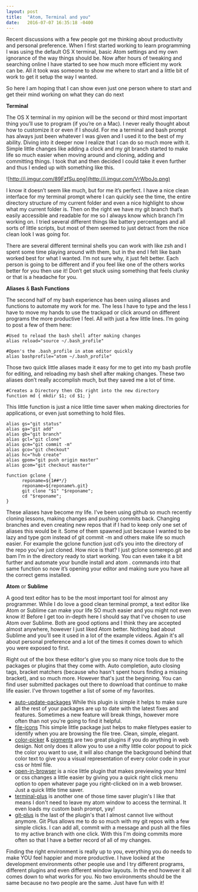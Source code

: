 ```yaml
---
layout: post
title:  "Atom, Terminal and you"
date:   2016-07-07 16:35:18 -0400
---
```



Recent discussions with a few people got me thinking about productivity and personal preference. When I first started working to learn programming I was using the default OS X terminal, basic Atom settings and my own ignorance of the way things should be. Now after hours of tweaking and searching online I have started to see how much more efficient my work can be. All it took was someone to show me where to start and a little bit of work to get it setup the way I wanted.

So here I am hoping that I can show even just one person where to start and get their mind working on what they can do next


**Terminal**

The OS X terminal in my opinion will be the second or third most important thing you’ll use to program (if you’re on a Mac). I never really thought about how to customize it or even if I should. For me a terminal and bash prompt has always just been whatever I was given and I used it to the best of my ability. Diving into it deeper now I realize that I can do so much more with it. Simple little changes like adding a clock and my git branch started to make life so much easier when moving around and cloning, adding and committing things. I took that and then decided I could take it even further and thus I ended up with something like this.

![http://i.imgur.com/89FzfSu.png](http://i.imgur.com/VrWboJo.png)

I know it doesn’t seem like much, but for me it’s perfect. I have a nice clean interface for my terminal prompt where I can quickly see the time, the entire directory structure of my current folder and even a nice highlight to show what my current folder is. Then on the right we have my git branch that’s easily accessible and readable for me so I always know which branch I’m working on. I tried several different things like battery percentages and all sorts of little scripts, but most of them seemed to just detract from the nice clean look I was going for.

There are several different terminal shells you can work with like zsh and I spent some time playing around with them, but in the end I felt like bash worked best for what I wanted. I’m not sure why, it just felt better. Each person is going to be different and if you feel like one of the others works better for you then use it! Don’t get stuck using something that feels clunky or that is a headache for you.


**Aliases** & **Bash Functions**

The second half of my bash experience has been using aliases and functions to automate my work for me. The less I have to type and the less I have to move my hands to use the trackpad or click around on different programs the more productive I feel. All with just a few little lines. I’m going to post a few of them here:

```
#Used to reload the bash shell after making changes
alias reload="source ~/.bash_profile"

#Open's the .bash_profile in atom editor quickly
alias bashprofile="atom ~/.bash_profile"
```

Those two quick little aliases made it easy for me to get into my bash profile for editing, and reloading my bash shell after making changes. These two aliases don’t really accomplish much, but they saved me a lot of time.

```
#Creates a Directory then CDs right into the new directory
function md { mkdir $1; cd $1; }
```

This little function is just a nice little time saver when making directories for applications, or even just something to hold files.

```
alias gs="git status"
alias ga="git add"
alias gb="git branch"
alias gcl="git clone"
alias gcm="git commit -m"
alias gco="git checkout"
alias hc="hub create"
alias gpom="git push origin master"
alias gcom="git checkout master"

function gclone {
      reponame=${1##*/}
      reponame=${reponame%.git}
      git clone "$1" "$reponame";
      cd "$reponame";
}
```

These aliases have become my life. I’ve been using github so much recently cloning lessons, making changes and pushing commits back. Changing branches and even creating new repos that if I had to keep only one set of aliases this would be it. Some of them spawned just because I wanted to be lazy and type gcm instead of git commit -m and others make life so much easier. For example the gclone function just cd’s you into the directory of the repo you’ve just cloned. How nice is that? I just gclone somerepo.git and bam I’m in the directory ready to start working. You can even take it a bit further and automate your bundle install and atom . commands into that same function so now it’s opening your editor and making sure you have all the correct gems installed.


**Atom** or **Sublime**

A good text editor has to be the most important tool for almost any programmer. While I do love a good clean terminal prompt, a text editor like Atom or Sublime can make your life SO much easier and you might not even know it!  Before I get too in-depth here I should say that I've chosen to use Atom over Sublime. Both are good options and I think they are accepted almost anywhere, however I just liked Atom better. Nothing bad about Sublime and you'll see it used in a lot of the example videos. Again it's all about personal preference and a lot of the times it comes down to which you were exposed to first.

Right out of the box these editor's give you so many nice tools due to the packages or plugins that they come with. Auto completion, auto closing tags, bracket matchers (because who hasn't spent hours finding a missing bracket), and so much more. However that's just the beginning. You can find user submitted packages out there to download that continue to make life easier. I've thrown together a list of some of my favorites.

* [auto-update-packages](https://atom.io/packages/auto-update-packages) While this plugin is simple it helps to make sure all the rest of your packages are up to date with the latest fixes and features. Sometimes a new feature will break things, however more often than not you're going to find it helpful.
* [file-icons](https://atom.io/packages/file-icons) This simple little package just helps to make filetypes easier to identify when you are browsing the file tree. Clean, simple, elegant.
* [color-picker](https://atom.io/packages/color-picker) & [pigments](https://atom.io/packages/pigments) are two great plugins if you do anything in web design. Not only does it allow you to use a nifty little color popout to pick the color you want to use, it will also change the background behind that color text to give you a visual representation of every color code in your css or html file.
* [open-in-browser](https://atom.io/packages/open-in-browser) is a nice little plugin that makes previewing your html or css changes a little easier by giving you a quick right click menu option to open whatever page you right-clicked on in a web browser. Just a quick little time saver.
* [terminal-plus](https://atom.io/packages/terminal-plus) is another one of those time saver plugin's I like that means I don't need to leave my atom window to access the terminal. It even loads my custom bash prompt, yay!
* [git-plus](https://atom.io/packages/git-plus) is the last of the plugin's that I almost cannot live without anymore. Git Plus allows me to do so much with my git repos with a few simple clicks. I can add all, commit with a message and push all the files to my active branch with one click.  With this I'm doing commits more often so that I have a better record of all of my changes.


Finding the right environment is really up to you, everything you do needs to make YOU feel happier and more productive. I have looked at the development environments other people use and I try different programs, different plugins and even different window layouts. In the end however it all comes down to what works for you. No two environments should be the same because no two people are the same. Just have fun with it!

